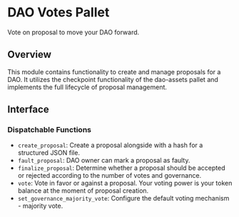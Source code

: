 # DAO Votes Pallet

Vote on proposal to move your DAO forward.

## Overview
This module contains functionality to create and manage proposals for a DAO. It utilizes the checkpoint functionality
of the dao-assets pallet and implements the full lifecycle of proposal management.

## Interface

### Dispatchable Functions
- `create_proposal`: Create a proposal alongside with a hash for a structured JSON file.
- `fault_proposal`: DAO owner can mark a proposal as faulty.
- `finalize_proposal`: Determine whether a proposal should be accepted or rejected according to the number of votes and governance.
- `vote`: Vote in favor or against a proposal. Your voting power is your token balance at the moment of proposal creation.
- `set_governance_majority_vote`: Configure the default voting mechanism - majority vote.
